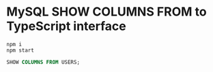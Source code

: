 # MySQL SHOW COLUMNS FROM to TypeScript interface

```
npm i
npm start
```

```sql
SHOW COLUMNS FROM USERS;
```
